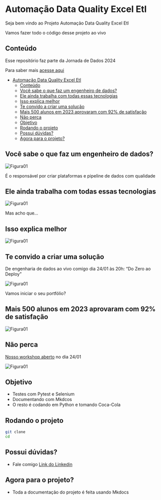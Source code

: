 # Automação Data Quality Excel Etl

Seja bem vindo ao Projeto Automação Data Quality Excel Etl

Vamos fazer todo o código desse projeto ao vivo

## Conteúdo

Esse repositório faz parte da Jornada de Dados 2024 

Para saber mais [acesse aqui](../README.md)

- [Automação Data Quality Excel Etl](#automação-data-quality-excel-etl)
  - [Conteúdo](#conteúdo)
  - [Você sabe o que faz um engenheiro de dados?](#você-sabe-o-que-faz-um-engenheiro-de-dados)
  - [Ele ainda trabalha com todas essas tecnologias](#ele-ainda-trabalha-com-todas-essas-tecnologias)
  - [Isso explica melhor](#isso-explica-melhor)
  - [Te convido a criar uma solução](#te-convido-a-criar-uma-solução)
  - [Mais 500 alunos em 2023 aprovaram com 92% de satisfação](#mais-500-alunos-em-2023-aprovaram-com-92-de-satisfação)
  - [Não perca](#não-perca)
  - [Objetivo](#objetivo)
  - [Rodando o projeto](#rodando-o-projeto)
  - [Possui dúvidas?](#possui-dúvidas)
  - [Agora para o projeto?](#agora-para-o-projeto)

## Você sabe o que faz um engenheiro de dados?

![Figura01](./pics/radar-600x333.png)

É o responsável por criar plataformas e pipeline de dados com qualidade

## Ele ainda trabalha com todas essas tecnologias

![Figura01](./pics/lista_de_tecnologias.png)

Mas acho que…

## Isso explica melhor

![Figura01](./pics/meme_barbie.png)

## Te convido a criar uma solução

De engenharia de dados ao vivo comigo dia 24/01 às 20h: “Do Zero ao Deploy”

![Figura01](./pics/arquitetura.png)

Vamos iniciar o seu portfólio?

## Mais 500 alunos em 2023 aprovaram com 92% de satisfação

![Figura01](./pics/workshop.png)

## Não perca 

[Nosso workshop aberto](https://www.jornadadedados2024.com.br/) no dia 24/01

![Figura01](./pics/cadastro.png)

## Objetivo

* Testes com Pytest e Selenium
* Documentando com Mkdcos
* O resto é codando em Python e tomando Coca-Cola

## Rodando o projeto

```bash
git clone
cd 
```

## Possui dúvidas? 

- Fale comigo [Link do Linkedin](https://www.linkedin.com/in/lucianovasconcelosf/)

## Agora para o projeto?

- Toda a documentação do projeto é feita usando Mkdocs



